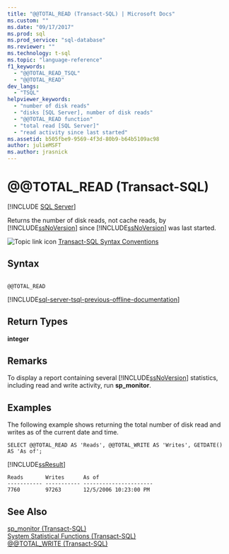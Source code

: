 ```yaml
---
title: "@@TOTAL_READ (Transact-SQL) | Microsoft Docs"
ms.custom: ""
ms.date: "09/17/2017"
ms.prod: sql
ms.prod_service: "sql-database"
ms.reviewer: ""
ms.technology: t-sql
ms.topic: "language-reference"
f1_keywords: 
  - "@@TOTAL_READ_TSQL"
  - "@@TOTAL_READ"
dev_langs: 
  - "TSQL"
helpviewer_keywords: 
  - "number of disk reads"
  - "disks [SQL Server], number of disk reads"
  - "@@TOTAL_READ function"
  - "total read [SQL Server]"
  - "read activity since last started"
ms.assetid: b505fbe9-9569-4f3d-80b9-b64b5109ac98
author: julieMSFT
ms.author: jrasnick
---
```

# &#x40;&#x40;TOTAL_READ (Transact-SQL)
[!INCLUDE [SQL Server](../../includes/applies-to-version/sqlserver.md)]

  Returns the number of disk reads, not cache reads, by [!INCLUDE[ssNoVersion](../../includes/ssnoversion-md.md)] since [!INCLUDE[ssNoVersion](../../includes/ssnoversion-md.md)] was last started.  
  
 ![Topic link icon](../../database-engine/configure-windows/media/topic-link.gif "Topic link icon") [Transact-SQL Syntax Conventions](../../t-sql/language-elements/transact-sql-syntax-conventions-transact-sql.md)  
  
## Syntax  
  
```  
  
@@TOTAL_READ  
```  
  
[!INCLUDE[sql-server-tsql-previous-offline-documentation](../../includes/sql-server-tsql-previous-offline-documentation.md)]

## Return Types
 **integer**  
  
## Remarks  
 To display a report containing several [!INCLUDE[ssNoVersion](../../includes/ssnoversion-md.md)] statistics, including read and write activity, run **sp_monitor**.  
  
## Examples  
 The following example shows returning the total number of disk read and writes as of the current date and time.  
  
```  
SELECT @@TOTAL_READ AS 'Reads', @@TOTAL_WRITE AS 'Writes', GETDATE() AS 'As of';  
```  
  
 [!INCLUDE[ssResult](../../includes/ssresult-md.md)]  
  
```  
Reads       Writes      As of                   
----------- ----------- ----------------------  
7760        97263       12/5/2006 10:23:00 PM   
```  
  
## See Also  
 [sp_monitor &#40;Transact-SQL&#41;](../../relational-databases/system-stored-procedures/sp-monitor-transact-sql.md)   
 [System Statistical Functions &#40;Transact-SQL&#41;](../../t-sql/functions/system-statistical-functions-transact-sql.md)   
 [@@TOTAL_WRITE &#40;Transact-SQL&#41;](../../t-sql/functions/total-write-transact-sql.md)  
  
  
